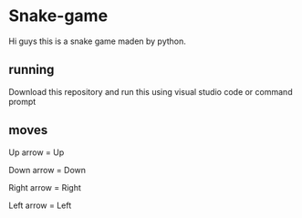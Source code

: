 # Snake-game
Hi guys this is a snake game maden by python.
## running
Download this repository and run this using visual studio code or command prompt

## moves
Up arrow = Up 

Down arrow = Down

Right arrow = Right

Left arrow = Left
